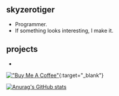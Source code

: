 ## skyzerotiger

- Programmer.
- If something looks interesting, I make it.

## projects

-

[!["Buy Me A Coffee"](https://www.buymeacoffee.com/assets/img/custom_images/orange_img.png)](https://www.buymeacoffee.com/gbraad){:target="_blank"}

[![Anurag's GitHub stats](https://github-readme-stats.vercel.app/api?username=skyzerotiger&theme=dark)](https://github.com/anuraghazra/github-readme-stats)


